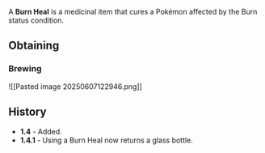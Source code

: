 A **Burn Heal** is a medicinal item that cures a Pokémon affected by the Burn status condition.

## Obtaining

### Brewing
![[Pasted image 20250607122946.png]]

## History

- **1.4** - Added.
- **1.4.1** - Using a Burn Heal now returns a glass bottle.